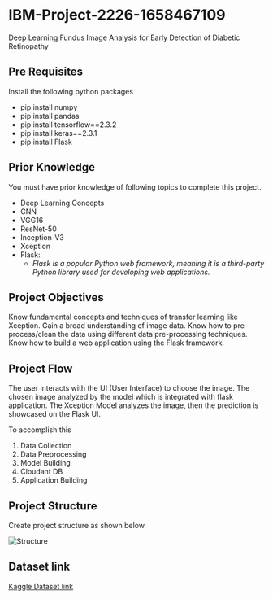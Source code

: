# IBM-Project-2226-1658467109
Deep Learning Fundus Image Analysis for Early Detection of Diabetic Retinopathy

## Pre Requisites
Install the following python packages
  * pip install numpy
  * pip install pandas
  * pip install tensorflow==2.3.2
  * pip install keras==2.3.1
  * pip install Flask

## Prior Knowledge
You must have prior knowledge of following topics to complete this project.
  * Deep Learning Concepts 
  * CNN
  * VGG16
  * ResNet-50
  * Inception-V3
  * Xception
  * Flask: 
    *  *Flask is a popular Python web framework, meaning it is a third-party Python library used for developing web applications.*

## Project Objectives
Know fundamental concepts and techniques of transfer learning like Xception.
Gain a broad understanding of image data.
Know how to pre-process/clean the data using different data pre-processing techniques.
Know how to build a web application using the Flask framework.

## Project Flow
The user interacts with the UI (User Interface) to choose the image.
The chosen image analyzed by the model which is integrated with flask application.
The Xception Model analyzes the image, then the prediction is showcased on the Flask UI.

To accomplish this
 1. Data Collection
 2. Data Preprocessing
 3. Model Building
 4. Cloudant DB
 5. Application Building

## Project Structure
Create project structure as shown below

![Structure](https://lh5.googleusercontent.com/YhUnQA5GR__bgT0Gr3-mUDYeec2NN1hLVQONvPw9Dxgv0PJptlw34CcP-pdWn_VYTcMIkOFsH5zl4tMKZ6v8s7sD0V_NS5EuKsms_M2YlQlGk1mMsoiUpWpi-LfR6A)

## Dataset link

[Kaggle Dataset link](https://www.kaggle.com/datasets/arbethi/diabetic-retinopathy-level-detection?select=preprocessed+dataset)
